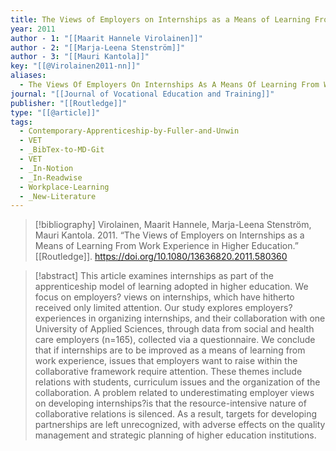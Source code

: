 ```yaml
---
title: The Views of Employers on Internships as a Means of Learning From Work Experience in Higher Education
year: 2011
author - 1: "[[Maarit Hannele Virolainen]]"
author - 2: "[[Marja-Leena Stenström]]"
author - 3: "[[Mauri Kantola]]"
key: "[[@Virolainen2011-nn]]"
aliases:
  - The Views Of Employers On Internships As A Means Of Learning From Work Experience In Higher Education
journal: "[[Journal of Vocational Education and Training]]"
publisher: "[[Routledge]]"
type: "[[@article]]"
tags:
  - Contemporary-Apprenticeship-by-Fuller-and-Unwin
  - VET
  - _BibTex-to-MD-Git
  - VET
  - _In-Notion
  - _In-Readwise
  - Workplace-Learning
  - _New-Literature
---
```


> [!bibliography]
> Virolainen, Maarit Hannele, Marja-Leena Stenström, Mauri Kantola. 2011. “The Views of Employers on Internships as a Means of Learning From Work Experience in Higher Education.” [[Routledge]]. https://doi.org/10.1080/13636820.2011.580360

> [!abstract]
> This article examines internships as part of the apprenticeship model of learning adopted in higher education. We focus on employers? views on internships, which have hitherto received only limited attention. Our study explores employers? experiences in organizing internships, and their collaboration with one University of Applied Sciences, through data from social and health care employers (n=165), collected via a questionnaire. We conclude that if internships are to be improved as a means of learning from work experience, issues that employers want to raise within the collaborative framework require attention. These themes include relations with students, curriculum issues and the organization of the collaboration. A problem related to underestimating employer views on developing internships?is that the resource-intensive nature of collaborative relations is silenced. As a result, targets for developing partnerships are left unrecognized, with adverse effects on the quality management and strategic planning of higher education institutions.